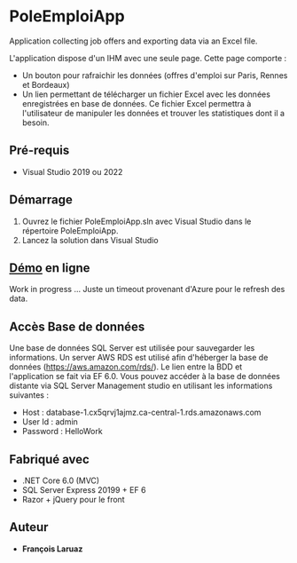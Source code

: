 # PoleEmploiApp
Application collecting job offers and exporting data via an Excel file.

L'application dispose d'un IHM avec une seule page. Cette page comporte :
- Un bouton pour rafraichir les données (offres d'emploi sur Paris, Rennes et Bordeaux)
- Un lien permettant de télécharger un fichier Excel avec les données enregistrées en base de données. Ce fichier Excel permettra à l'utilisateur de manipuler les données et trouver les statistiques dont il a besoin.

## Pré-requis

- Visual Studio 2019 ou 2022

## Démarrage

1) Ouvrez le fichier PoleEmploiApp.sln avec Visual Studio dans le répertoire PoleEmploiApp.
2) Lancez la solution dans Visual Studio

 

## [Démo](https://francoislaruaz.azurewebsites.net/) en ligne
Work in progress ...
Juste un timeout provenant d'Azure pour le refresh des data.

## Accès Base de données

Une base de données SQL Server est utilisée pour sauvegarder les informations. Un server AWS RDS est utilisé afin d'héberger la  base de données (https://aws.amazon.com/rds/). Le lien entre la BDD et l'application se fait via EF 6.0.
 Vous pouvez accéder à la base de données distante via SQL Server Management studio en utilisant les informations suivantes :
 
 - Host : database-1.cx5qrvj1ajmz.ca-central-1.rds.amazonaws.com
 - User Id : admin
 - Password : HelloWork

## Fabriqué avec

* .NET Core 6.0 (MVC)
* SQL Server Express 20199 + EF 6 
* Razor + jQuery pour le front

## Auteur

* **François Laruaz**
